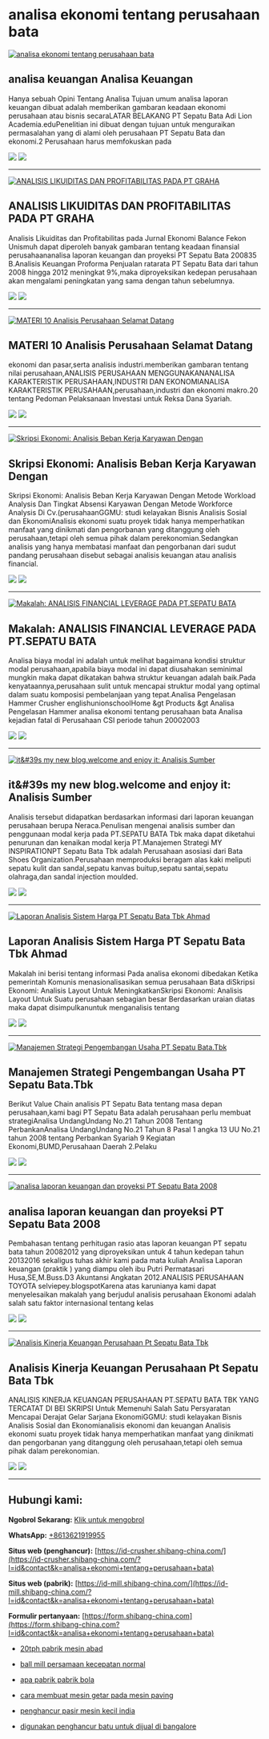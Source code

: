 # analisa ekonomi tentang perusahaan bata

<a href="https://swt.shibang-china.com/?l=id&img&k=analisa+ekonomi+tentang+perusahaan+bata" target="_blank">![analisa ekonomi tentang perusahaan bata](http://static.shibang-china.com/all-800x300/685.jpg)</a>

## analisa keuangan Analisa Keuangan
Hanya sebuah Opini Tentang Analisa Tujuan umum analisa laporan keuangan dibuat adalah memberikan gambaran keadaan ekonomi perusahaan atau bisnis secaraLATAR BELAKANG PT Sepatu Bata Adi Lion Academia.eduPenelitian ini dibuat dengan tujuan untuk menguraikan permasalahan yang di alami oleh perusahaan PT Sepatu Bata dan ekonomi.2 Perusahaan harus memfokuskan pada


<a href="https://whatsapp.shibangsoft.com/WhatsApp.php" target="_blank" title="WhatsApp">![](http://static.shibang-china.com/icon/whatsapp.png)</a> <a href="https://swt.shibang-china.com/?l=id&icon&k=analisa+ekonomi+tentang+perusahaan+bata" target="_blank">![](http://static.shibang-china.com/icon/chat-id.png)</a>

---

<a href="https://swt.shibang-china.com/?l=id&img&k=analisa+ekonomi+tentang+perusahaan+bata" target="_blank">![ANALISIS LIKUIDITAS DAN PROFITABILITAS PADA PT GRAHA](http://static.shibang-china.com/all-800x300/392.jpg)</a>

## ANALISIS LIKUIDITAS DAN PROFITABILITAS PADA PT GRAHA
Analisis Likuiditas dan Profitabilitas pada Jurnal Ekonomi Balance Fekon Unismuh dapat diperoleh banyak gambaran tentang keadaan finansial perusahaananalisa laporan keuangan dan proyeksi PT Sepatu Bata 200835 B.Analisis Keuangan Proforma Penjualan ratarata PT Sepatu Bata dari tahun 2008 hingga 2012 meningkat 9%,maka diproyeksikan kedepan perusahaan akan mengalami peningkatan yang sama dengan tahun sebelumnya.


<a href="https://whatsapp.shibangsoft.com/WhatsApp.php" target="_blank" title="WhatsApp">![](http://static.shibang-china.com/icon/whatsapp.png)</a> <a href="https://swt.shibang-china.com/?l=id&icon&k=analisa+ekonomi+tentang+perusahaan+bata" target="_blank">![](http://static.shibang-china.com/icon/chat-id.png)</a>

---

<a href="https://swt.shibang-china.com/?l=id&img&k=analisa+ekonomi+tentang+perusahaan+bata" target="_blank">![MATERI 10 Analisis Perusahaan Selamat Datang](http://static.shibang-china.com/all-800x300/1132.jpg)</a>

## MATERI 10 Analisis Perusahaan Selamat Datang
ekonomi dan pasar,serta analisis industri.memberikan gambaran tentang nilai perusahaan,ANALISIS PERUSAHAAN MENGGUNAKANANALISA KARAKTERISTIK PERUSAHAAN,INDUSTRI DAN EKONOMIANALISA KARAKTERISTIK PERUSAHAAN,perusahaan,industri dan ekonomi makro.20 tentang Pedoman Pelaksanaan Investasi untuk Reksa Dana Syariah.


<a href="https://whatsapp.shibangsoft.com/WhatsApp.php" target="_blank" title="WhatsApp">![](http://static.shibang-china.com/icon/whatsapp.png)</a> <a href="https://swt.shibang-china.com/?l=id&icon&k=analisa+ekonomi+tentang+perusahaan+bata" target="_blank">![](http://static.shibang-china.com/icon/chat-id.png)</a>

---

<a href="https://swt.shibang-china.com/?l=id&img&k=analisa+ekonomi+tentang+perusahaan+bata" target="_blank">![Skripsi Ekonomi: Analisis Beban Kerja Karyawan Dengan](http://static.shibang-china.com/all-800x300/1019.jpg)</a>

## Skripsi Ekonomi: Analisis Beban Kerja Karyawan Dengan
Skripsi Ekonomi: Analisis Beban Kerja Karyawan Dengan Metode Workload Analysis Dan Tingkat Absensi Karyawan Dengan Metode Workforce Analysis Di Cv.(perusahaanGGMU: studi kelayakan Bisnis Analisis Sosial dan EkonomiAnalisis ekonomi suatu proyek tidak hanya memperhatikan manfaat yang dinikmati dan pengorbanan yang ditanggung oleh perusahaan,tetapi oleh semua pihak dalam perekonomian.Sedangkan analisis yang hanya membatasi manfaat dan pengorbanan dari sudut pandang perusahaan disebut sebagai analisis keuangan atau analisis financial.


<a href="https://whatsapp.shibangsoft.com/WhatsApp.php" target="_blank" title="WhatsApp">![](http://static.shibang-china.com/icon/whatsapp.png)</a> <a href="https://swt.shibang-china.com/?l=id&icon&k=analisa+ekonomi+tentang+perusahaan+bata" target="_blank">![](http://static.shibang-china.com/icon/chat-id.png)</a>

---

<a href="https://swt.shibang-china.com/?l=id&img&k=analisa+ekonomi+tentang+perusahaan+bata" target="_blank">![Makalah: ANALISIS FINANCIAL LEVERAGE PADA PT.SEPATU BATA](http://static.shibang-china.com/all-800x300/1305.jpg)</a>

## Makalah: ANALISIS FINANCIAL LEVERAGE PADA PT.SEPATU BATA
Analisa biaya modal ini adalah untuk melihat bagaimana kondisi struktur modal perusahaan,apabila biaya modal ini dapat diusahakan seminimal mungkin maka dapat dikatakan bahwa struktur keuangan adalah baik.Pada kenyataannya,perusahaan sulit untuk mencapai struktur modal yang optimal dalam suatu komposisi pembelanjaan yang tepat.Analisa Pengelasan Hammer Crusher englishunionschoolHome &gt Products &gt Analisa Pengelasan Hammer analisa ekonomi tentang perusahaan bata Analisa kejadian fatal di Perusahaan CSI periode tahun 20002003


<a href="https://whatsapp.shibangsoft.com/WhatsApp.php" target="_blank" title="WhatsApp">![](http://static.shibang-china.com/icon/whatsapp.png)</a> <a href="https://swt.shibang-china.com/?l=id&icon&k=analisa+ekonomi+tentang+perusahaan+bata" target="_blank">![](http://static.shibang-china.com/icon/chat-id.png)</a>

---

<a href="https://swt.shibang-china.com/?l=id&img&k=analisa+ekonomi+tentang+perusahaan+bata" target="_blank">![it&#39s my new blog.welcome and enjoy it: Analisis Sumber](http://static.shibang-china.com/all-800x300/44.jpg)</a>

## it&#39s my new blog.welcome and enjoy it: Analisis Sumber
Analisis tersebut didapatkan berdasarkan informasi dari laporan keuangan perusahaan berupa Neraca.Penulisan mengenai analisis sumber dan penggunaan modal kerja pada PT.SEPATU BATA Tbk maka dapat diketahui penurunan dan kenaikan modal kerja PT.Manajemen Strategi MY INSPIRATIONPT Sepatu Bata Tbk adalah Perusahaan asosiasi dari Bata Shoes Organization.Perusahaan memproduksi beragam alas kaki meliputi sepatu kulit dan sandal,sepatu kanvas buitup,sepatu santai,sepatu olahraga,dan sandal injection moulded.


<a href="https://whatsapp.shibangsoft.com/WhatsApp.php" target="_blank" title="WhatsApp">![](http://static.shibang-china.com/icon/whatsapp.png)</a> <a href="https://swt.shibang-china.com/?l=id&icon&k=analisa+ekonomi+tentang+perusahaan+bata" target="_blank">![](http://static.shibang-china.com/icon/chat-id.png)</a>

---

<a href="https://swt.shibang-china.com/?l=id&img&k=analisa+ekonomi+tentang+perusahaan+bata" target="_blank">![Laporan Analisis Sistem Harga PT Sepatu Bata Tbk Ahmad](http://static.shibang-china.com/all-800x300/187.jpg)</a>

## Laporan Analisis Sistem Harga PT Sepatu Bata Tbk Ahmad
Makalah ini berisi tentang informasi Pada analisa ekonomi dibedakan Ketika pemerintah Komunis menasionalisasikan semua perusahaan Bata diSkripsi Ekonomi: Analisis Layout Untuk MeningkatkanSkripsi Ekonomi: Analisis Layout Untuk Suatu perusahaan sebagian besar Berdasarkan uraian diatas maka dapat disimpulkanuntuk menganalisis tentang


<a href="https://whatsapp.shibangsoft.com/WhatsApp.php" target="_blank" title="WhatsApp">![](http://static.shibang-china.com/icon/whatsapp.png)</a> <a href="https://swt.shibang-china.com/?l=id&icon&k=analisa+ekonomi+tentang+perusahaan+bata" target="_blank">![](http://static.shibang-china.com/icon/chat-id.png)</a>

---

<a href="https://swt.shibang-china.com/?l=id&img&k=analisa+ekonomi+tentang+perusahaan+bata" target="_blank">![Manajemen Strategi Pengembangan Usaha PT Sepatu Bata.Tbk](http://static.shibang-china.com/all-800x300/402.jpg)</a>

## Manajemen Strategi Pengembangan Usaha PT Sepatu Bata.Tbk
Berikut Value Chain analisis PT Sepatu Bata tentang masa depan perusahaan,kami bagi PT Sepatu Bata adalah perusahaan perlu membuat strategiAnalisa UndangUndang No.21 Tahun 2008 Tentang PerbankanAnalisa UndangUndang No.21 Tahun 8 Pasal 1 angka 13 UU No.21 tahun 2008 tentang Perbankan Syariah 9 Kegiatan Ekonomi,BUMD,Perusahaan Daerah 2.Pelaku


<a href="https://whatsapp.shibangsoft.com/WhatsApp.php" target="_blank" title="WhatsApp">![](http://static.shibang-china.com/icon/whatsapp.png)</a> <a href="https://swt.shibang-china.com/?l=id&icon&k=analisa+ekonomi+tentang+perusahaan+bata" target="_blank">![](http://static.shibang-china.com/icon/chat-id.png)</a>

---

<a href="https://swt.shibang-china.com/?l=id&img&k=analisa+ekonomi+tentang+perusahaan+bata" target="_blank">![analisa laporan keuangan dan proyeksi PT Sepatu Bata 2008](http://static.shibang-china.com/all-800x300/496.jpg)</a>

## analisa laporan keuangan dan proyeksi PT Sepatu Bata 2008
Pembahasan tentang perhitugan rasio atas laporan keuangan PT sepatu bata tahun 20082012 yang diproyeksikan untuk 4 tahun kedepan tahun 20132016 sekaligus tuhas akhir kami pada mata kuliah Analisa Laporan keuangan (praktik ) yang diampu oleh ibu Putri Permatasari Husa,SE,M.Buss.D3 Akuntansi Angkatan 2012.ANALISIS PERUSAHAAN TOYOTA selviepey.blogspotKarena atas karunianya kami dapat menyelesaikan makalah yang berjudul analisis perusahaan Ekonomi adalah salah satu faktor internasional tentang kelas


<a href="https://whatsapp.shibangsoft.com/WhatsApp.php" target="_blank" title="WhatsApp">![](http://static.shibang-china.com/icon/whatsapp.png)</a> <a href="https://swt.shibang-china.com/?l=id&icon&k=analisa+ekonomi+tentang+perusahaan+bata" target="_blank">![](http://static.shibang-china.com/icon/chat-id.png)</a>

---

<a href="https://swt.shibang-china.com/?l=id&img&k=analisa+ekonomi+tentang+perusahaan+bata" target="_blank">![Analisis Kinerja Keuangan Perusahaan Pt Sepatu Bata Tbk](http://static.shibang-china.com/all-800x300/355.jpg)</a>

## Analisis Kinerja Keuangan Perusahaan Pt Sepatu Bata Tbk
ANALISIS KINERJA KEUANGAN PERUSAHAAN PT.SEPATU BATA TBK YANG TERCATAT DI BEI SKRIPSI Untuk Memenuhi Salah Satu Persyaratan Mencapai Derajat Gelar Sarjana EkonomiGGMU: studi kelayakan Bisnis Analisis Sosial dan Ekonomianalisis ekonomi dan keuangan Analisis ekonomi suatu proyek tidak hanya memperhatikan manfaat yang dinikmati dan pengorbanan yang ditanggung oleh perusahaan,tetapi oleh semua pihak dalam perekonomian.


<a href="https://whatsapp.shibangsoft.com/WhatsApp.php" target="_blank" title="WhatsApp">![](http://static.shibang-china.com/icon/whatsapp.png)</a> <a href="https://swt.shibang-china.com/?l=id&icon&k=analisa+ekonomi+tentang+perusahaan+bata" target="_blank">![](http://static.shibang-china.com/icon/chat-id.png)</a>

---
## Hubungi kami:

**Ngobrol Sekarang:** [Klik untuk mengobrol](https://swt.shibang-china.com?l=id&contact&k=analisa+ekonomi+tentang+perusahaan+bata)

**WhatsApp:**  [+8613621919955](https://whatsapp.shibangsoft.com/WhatsApp.php)

**Situs web (penghancur):** [https://id-crusher.shibang-china.com/](https://id-crusher.shibang-china.com/?l=id&contact&k=analisa+ekonomi+tentang+perusahaan+bata)

**Situs web (pabrik):** [https://id-mill.shibang-china.com/](https://id-mill.shibang-china.com/?l=id&contact&k=analisa+ekonomi+tentang+perusahaan+bata)

**Formulir pertanyaan:** [https://form.shibang-china.com](https://form.shibang-china.com?l=id&contact&k=analisa+ekonomi+tentang+perusahaan+bata)

* [20tph pabrik mesin abad](../31/20tph%20pabrik%20mesin%20abad.md)

* [ball mill persamaan kecepatan normal](../36/ball%20mill%20persamaan%20kecepatan%20normal.md)

* [apa pabrik pabrik bola](../40/apa%20pabrik%20pabrik%20bola.md)

* [cara membuat mesin getar pada mesin paving](../31/cara%20membuat%20mesin%20getar%20pada%20mesin%20paving.md)

* [penghancur pasir mesin kecil india](../32/penghancur%20pasir%20mesin%20kecil%20india.md)

* [digunakan penghancur batu untuk dijual di bangalore](../35/digunakan%20penghancur%20batu%20untuk%20dijual%20di%20bangalore.md)